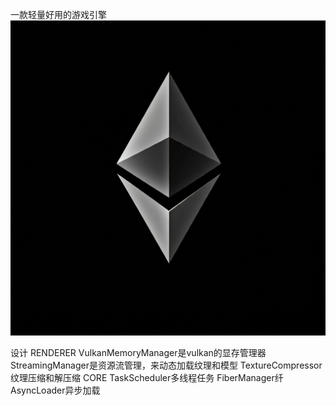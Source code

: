 一款轻量好用的游戏引擎
![Image text](https://github.com/GalaxyEngines/GalaxyEngine/blob/main/LOGO/logo.jpeg)

设计 
RENDERER
VulkanMemoryManager是vulkan的显存管理器
StreamingManager是资源流管理，来动态加载纹理和模型
TextureCompressor纹理压缩和解压缩
CORE
TaskScheduler多线程任务
FiberManager纤
AsyncLoader异步加载


